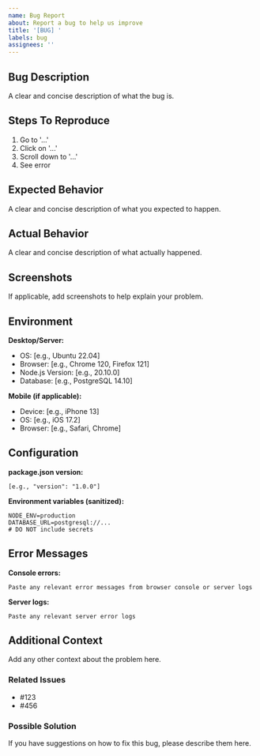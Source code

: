 ```yaml
---
name: Bug Report
about: Report a bug to help us improve
title: '[BUG] '
labels: bug
assignees: ''
---
```


## Bug Description

A clear and concise description of what the bug is.

## Steps To Reproduce

1. Go to '...'
2. Click on '...'
3. Scroll down to '...'
4. See error

## Expected Behavior

A clear and concise description of what you expected to happen.

## Actual Behavior

A clear and concise description of what actually happened.

## Screenshots

If applicable, add screenshots to help explain your problem.

## Environment

**Desktop/Server:**
- OS: [e.g., Ubuntu 22.04]
- Browser: [e.g., Chrome 120, Firefox 121]
- Node.js Version: [e.g., 20.10.0]
- Database: [e.g., PostgreSQL 14.10]

**Mobile (if applicable):**
- Device: [e.g., iPhone 13]
- OS: [e.g., iOS 17.2]
- Browser: [e.g., Safari, Chrome]

## Configuration

**package.json version:**
```
[e.g., "version": "1.0.0"]
```

**Environment variables (sanitized):**
```
NODE_ENV=production
DATABASE_URL=postgresql://...
# DO NOT include secrets
```

## Error Messages

**Console errors:**
```
Paste any relevant error messages from browser console or server logs
```

**Server logs:**
```
Paste any relevant server error logs
```

## Additional Context

Add any other context about the problem here.

### Related Issues

- #123
- #456

### Possible Solution

If you have suggestions on how to fix this bug, please describe them here.
